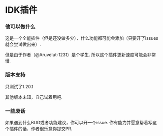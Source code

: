 # IDK插件

### 他可以做什么

这是一个全能插件（但是还没做多少），什么功能都可能会添加（只要开了issues就会尝试做出来）. 
  
但是由于作者（@Aruvelut-1231）是个学生. 
所以这个插件更新速度可能会非常慢. 
  
### 版本支持
  
只测试了1.20.1
  
其他版本未知，自己试着用吧. 
  
### 一些废话
  
如果遇到什么BUG或者功能建议，你可以开一个issue. 
你有能力并愿意帮着写这个插件的话，作者很乐意你提交PR. 
